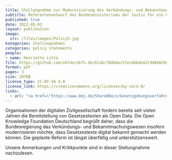 ```yaml
---
title: Stellungnahme zur Modernisierung des Verkündungs- und Bekanntmachungswesens
subtitle: Referentenentwurf des Bundesministeriums der Justiz für ein Gesetz zur Modernisierung des Verkündungs- und Bekanntmachungswesens
published: true
date: 2022-05-03
layout: publikation
image:
  src: /files/images/Policy5.jpg
kategorien: Stellungnahmen
categories: policy statements
people:
- name: Henriette Litta
file: https://github.com/okfde/okfn.de/blob/784b8ac57ec666de42c9488829efcefff2def904/static/files/publikationen/2022-05-03_OKF_E-Verk%C3%BCndung_BMJ_Stellungnahme.pdf?raw=true
format: pdf
pages: 3
size: 207KB
license_type: CC-BY-SA 4.0
license_link: https://creativecommons.org/licenses/by-sa/4.0/
links: 
  - url: "<a href=\"https://www.bmj.de/SharedDocs/Gesetzgebungsverfahren/DE/2022_Modernisierung_des_Verkuendungs_und_Bekanntmachungswesens.html\" target=\"_blank\">Zum Gesetzgebungsverfahren</a>"
---
```


Organisationen der digitalen Zivilgesellschaft fordern bereits seit vielen Jahren die Bereitstellung von Gesetzestexten als Open Data. Die Open Knowledge Foundation Deutschland begrüßt daher, dass die Bundesregierung das
Verkündungs- und Bekanntmachungswesen insofern modernisieren möchte, dass Gesetzestexte digital bekannt gemacht werden können. Die geplante Reform ist längst überfällig und unterstützenswert.

Unsere Anmerkungen und Kritikpunkte sind in dieser Stellungnahme nachzulesen. 

